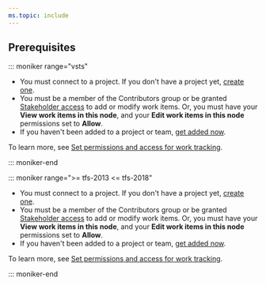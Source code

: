```yaml
---
ms.topic: include
---
```



## Prerequisites

::: moniker range="vsts"

* You must connect to a project. If you don't have a project yet, [create one](/vsts/organizations/accounts/set-up-vs). 
* You must be a member of the Contributors group or be granted [Stakeholder access](/vsts/organizations/security/get-started-stakeholder) to add or modify work items. Or, you must have your **View work items in this node**, and your **Edit work items in this node** permissions set to **Allow**. 
* If you haven't been added to a project or team, [get added now](/vsts/organizations/accounts/add-account-users-assign-access-levels). 

To learn more, see [Set permissions and access for work tracking](/vsts/organizations/security/set-permissions-access-work-tracking).


::: moniker-end

::: moniker range=">= tfs-2013 <= tfs-2018"

* You must connect to a project. If you don't have a project yet, [create one](/vsts/organizations/projects/create-project).
*  You must be a member of the Contributors group or be granted [Stakeholder access](/vsts/organizations/security/get-started-stakeholder) to add or modify work items. Or, you must have your **View work items in this node**, and your **Edit work items in this node** permissions set to **Allow**.  
* If you haven't been added to a project or team, [get added now](/vsts/organizations/security/add-users-team-project). 

To learn more, see [Set permissions and access for work tracking](/vsts/organizations/security/set-permissions-access-work-tracking). 


::: moniker-end 




